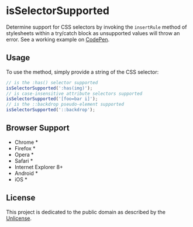 # isSelectorSupported

Determine support for CSS selectors by invoking the `insertRule` method of stylesheets within a try/catch block as unsupported values will throw an error. See a working example on [CodePen](http://codepen.io/ryanmorr/pen/qddQPV).

## Usage

To use the method, simply provide a string of the CSS selector:

```javascript
// is the :has() selector supported
isSelectorSupported(':has(img)');
// is case-insensitive attribute selectors supported
isSelectorSupported('[foo=bar i]');
// is the ::backdrop pseudo-element supported
isSelectorSupported('::backdrop');
```

## Browser Support

* Chrome *
* Firefox *
* Opera *
* Safari *
* Internet Explorer 8+
* Android *
* iOS *

## License

This project is dedicated to the public domain as described by the [Unlicense](http://unlicense.org/).
